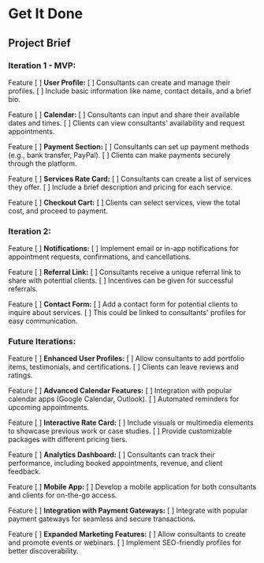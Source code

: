 # Get It Done
## Project Brief

### Iteration 1 - MVP:

Feature
[ ] **User Profile:**
[ ] Consultants can create and manage their profiles.
[ ] Include basic information like name, contact details, and a brief bio.

Feature
[ ] **Calendar:**
[ ] Consultants can input and share their available dates and times.
[ ] Clients can view consultants' availability and request appointments.

Feature
[ ] **Payment Section:**
[ ] Consultants can set up payment methods (e.g., bank transfer, PayPal).
[ ] Clients can make payments securely through the platform.

Feature
[ ] **Services Rate Card:**
[ ] Consultants can create a list of services they offer.
[ ] Include a brief description and pricing for each service.

Feature
[ ] **Checkout Cart:**
[ ] Clients can select services, view the total cost, and proceed to payment.

### Iteration 2:

Feature
[ ] **Notifications:**
[ ] Implement email or in-app notifications for appointment requests, confirmations, and cancellations.

Feature
[ ] **Referral Link:**
[ ] Consultants receive a unique referral link to share with potential clients.
[ ] Incentives can be given for successful referrals.

Feature
[ ] **Contact Form:**
[ ] Add a contact form for potential clients to inquire about services.
[ ] This could be linked to consultants' profiles for easy communication.

### Future Iterations:

Feature
[ ] **Enhanced User Profiles:**
[ ] Allow consultants to add portfolio items, testimonials, and certifications.
[ ] Clients can leave reviews and ratings.

Feature
[ ] **Advanced Calendar Features:**
[ ] Integration with popular calendar apps (Google Calendar, Outlook).
[ ] Automated reminders for upcoming appointments.

Feature
[ ] **Interactive Rate Card:**
[ ] Include visuals or multimedia elements to showcase previous work or case studies.
[ ] Provide customizable packages with different pricing tiers.

Feature
[ ] **Analytics Dashboard:**
[ ] Consultants can track their performance, including booked appointments, revenue, and client feedback.

Feature
[ ] **Mobile App:**
[ ] Develop a mobile application for both consultants and clients for on-the-go access.

Feature
[ ] **Integration with Payment Gateways:**
[ ] Integrate with popular payment gateways for seamless and secure transactions.

Feature
[ ] **Expanded Marketing Features:**
[ ] Allow consultants to create and promote events or webinars.
[ ] Implement SEO-friendly profiles for better discoverability.

